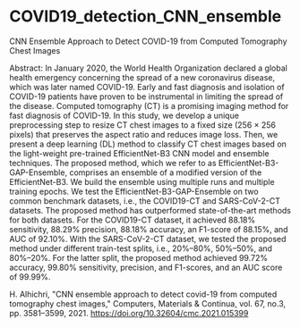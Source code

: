 # COVID19_detection_CNN_ensemble
CNN Ensemble Approach to Detect COVID-19 from Computed Tomography Chest Images

Abstract: In January 2020, the World Health Organization declared a global health emergency concerning the spread of a new coronavirus disease, which was later named COVID-19. Early and fast diagnosis and isolation of COVID-19 patients have proven to be instrumental in limiting the spread of the disease. Computed tomography (CT) is a promising imaging method for fast diagnosis of COVID-19. In this study, we develop a unique preprocessing step to resize CT chest images to a fixed size (256 × 256 pixels) that preserves the aspect ratio and reduces image loss. Then, we present a deep learning (DL) method to classify CT chest images based on the light-weight pre-trained EfficientNet-B3 CNN model and ensemble techniques. The proposed method, which we refer to as EfficientNet-B3-GAP-Ensemble, comprises an ensemble of a modified version of the EfficientNet-B3. We build the ensemble using multiple runs and multiple training epochs. We test the EfficientNet-B3-GAP-Ensemble on two common benchmark datasets, i.e., the COVID19-CT and SARS-CoV-2-CT datasets. The proposed method has outperformed state-of-the-art methods for both datasets. For the COVID19-CT dataset, it achieved 88.18% sensitivity, 88.29% precision, 88.18% accuracy, an F1-score of 88.15%, and AUC of 92.10%. With the SARS-CoV-2-CT dataset, we tested the proposed method under different train-test splits, i.e., 20%–80%, 50%–50%, and 80%–20%. For the latter split, the proposed method achieved 99.72% accuracy, 99.80% sensitivity, precision, and F1-scores, and an AUC score of 99.99%.



H. Alhichri, "CNN ensemble approach to detect covid-19 from computed tomography chest images," Computers, Materials & Continua, vol. 67, no.3, pp. 3581–3599, 2021.
https://doi.org/10.32604/cmc.2021.015399
